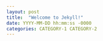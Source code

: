```yaml
---
layout: post
title:  "Welcome to Jekyll!"
date: YYYY-MM-DD hh:mm:ss -0000
categories: CATEGORY-1 CATEGORY-2
---
```


